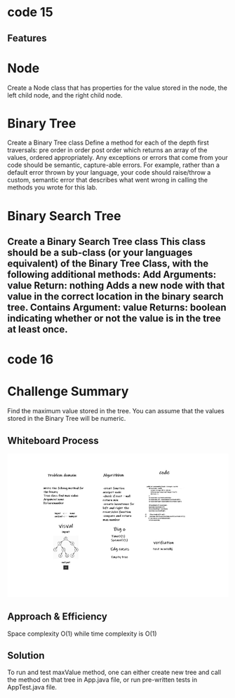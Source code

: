# code 15
## Features

# Node
   Create a Node class that has properties for the value stored in the node, the left child node, and the right child node.
# Binary Tree
   Create a Binary Tree class
   Define a method for each of the depth first traversals:
   pre order
   in order
   post order which returns an array of the values, ordered appropriately.
   Any exceptions or errors that come from your code should be semantic, capture-able errors. For example, rather than a default error thrown by your language, your code should raise/throw a custom, semantic error that describes what went wrong in calling the methods you wrote for this lab.
# Binary Search Tree
   Create a Binary Search Tree class This class should be a sub-class (or your languages equivalent) of the Binary Tree Class, with the following additional methods:
   Add Arguments: value Return: nothing Adds a new node with that value in the correct location in the binary search tree.
   Contains Argument: value Returns: boolean indicating whether or not the value is in the tree at least once.
   ------------------------------------------------------------------------------------------
# code 16
# Challenge Summary
Find the maximum value stored in the tree. You can assume that the values stored in the Binary Tree will be numeric.

## Whiteboard Process
![code16](code16.jpg)

## Approach & Efficiency
Space complexity O(1)  while time complexity is O(1) 
## Solution
To run and test maxValue method, one can either create new tree and call the method on that tree in App.java file, or run pre-written tests in AppTest.java file.
